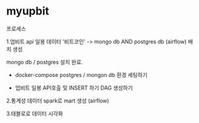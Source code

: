 # myupbit

프로세스

1.업비트 api 일봉 데이터 '비트코인'
         -> mongo db AND postgres db
             (airflow) 배치 생성

mongo db / postgres 설치 완료.

- docker-compose postgres / mongon db 환경 세팅하기

- 업비트 일봉 API호출 및 INSERT 하기 DAG 생성하기

2.통계성 데이터 spark로 mart 생성 (airflow)

3.태블로로 데이터 시각화